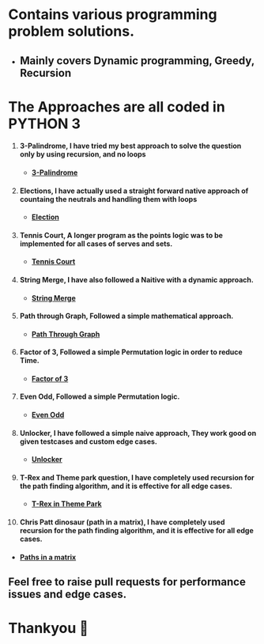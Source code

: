 # Contains various programming problem solutions.
- ## Mainly covers Dynamic programming, Greedy, Recursion


# The Approaches are all coded in PYTHON 3

1) #### 3-Palindrome, I have tried my best approach to solve the question only by using recursion, and no loops
   - #### [3-Palindrome](https://github.com/saran-surya/Codevita-2020-zone-2/tree/master/3%20Palindrome)

2) #### Elections, I have actually used a straight forward native approach of countaing the neutrals and handling them with loops
   - #### [Election](https://github.com/saran-surya/Codevita-2020-zone-2/tree/master/elections)

3) #### Tennis Court, A longer program as the points logic was to be implemented for all cases of serves and sets.
   - #### [Tennis Court](https://github.com/saran-surya/Codevita-2020-zone-2/tree/master/tennis_court)

4) #### String Merge, I have also followed a Naitive with a dynamic approach.
   - #### [String Merge](https://github.com/saran-surya/Codevita-2020-zone-2/tree/master/string_merge)

5) #### Path through Graph, Followed a simple mathematical approach.
   - #### [Path Through Graph](https://github.com/saran-surya/Codevita-2020-zone-2/tree/master/path_through_graph)

6) #### Factor of 3, Followed a simple Permutation logic in order to reduce Time.
   - #### [Factor of 3](https://github.com/saran-surya/Codevita-2020-zone-2/tree/master/factor_of_3)

7) #### Even Odd, Followed a simple Permutation logic.
   - #### [Even Odd](https://github.com/saran-surya/Codevita-2020-zone-2/tree/master/even_odd)

8) #### Unlocker, I have followed a simple naive approach, They work good on given testcases and custom edge cases.  
   - #### [Unlocker](https://github.com/saran-surya/Codevita-2020-zone-2/tree/master/unlocker)

9) #### T-Rex and Theme park question, I have completely used recursion for the path finding algorithm, and it is effective for all edge cases.
   - #### [T-Rex in Theme Park](https://github.com/saran-surya/Codevita-2020-zone-2/tree/master/theme_park)

10) #### Chris Patt dinosaur (path in a matrix), I have completely used recursion for the path finding algorithm, and it is effective for all edge cases.
   - #### [Paths in a matrix](https://github.com/saran-surya/Codevita-2020-zone-2/tree/master/ChirsPattDinosaur)

## Feel free to raise pull requests for performance issues and edge cases.
# Thankyou 💖
